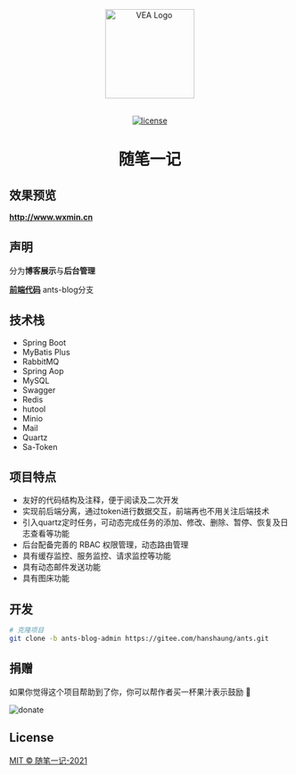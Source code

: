 <div align="center"> <a href="https://github.com/huzhushan/vue3-element-admin"> <img alt="VEA Logo" width="160" src="src//assets//images//logo.png"> </a> <br> <br>

[![license](https://img.shields.io/github/license/mashape/apistatus.svg)](LICENSE)

<h1>随笔一记</h1>
</div>

## 效果预览
**http://www.wxmin.cn**

## 声明

分为**博客展示**与**后台管理**

[**前端代码**](https://gitee.com/hanshaung/ants-vue) ants-blog分支

## 技术栈

- Spring Boot
- MyBatis Plus
- RabbitMQ
- Spring Aop
- MySQL
- Swagger
- Redis
- hutool
- Minio
- Mail
- Quartz
- Sa-Token


## 项目特点
- 友好的代码结构及注释，便于阅读及二次开发
- 实现前后端分离，通过token进行数据交互，前端再也不用关注后端技术
- 引入quartz定时任务，可动态完成任务的添加、修改、删除、暂停、恢复及日志查看等功能
- 后台配备完善的 RBAC 权限管理，动态路由管理
- 具有缓存监控、服务监控、请求监控等功能
- 具有动态邮件发送功能
- 具有图床功能

## 开发

```bash
# 克隆项目
git clone -b ants-blog-admin https://gitee.com/hanshaung/ants.git

```



## 捐赠

如果你觉得这个项目帮助到了你，你可以帮作者买一杯果汁表示鼓励 :tropical_drink:

![donate](src//assets//images//pay.png)

## License

[MIT © 随笔一记-2021](./LICENSE)
